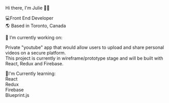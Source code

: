 Hi there, I'm Julie  👋🏻

💻Front End Developer</br>
🌎 Based in Toronto, Canada

 🔭 I’m currently working on:</br>

Private "youtube" app that would allow users to upload and share personal videos on a secure platform.</br>
This project is currently in wireframe/prototype stage and will be built with React, Redux and Firebase.</br>

🌱I'm Currently learning:</br>
React</br>
Redux</br>
Firebase</br>
Blueprint.js</br>


